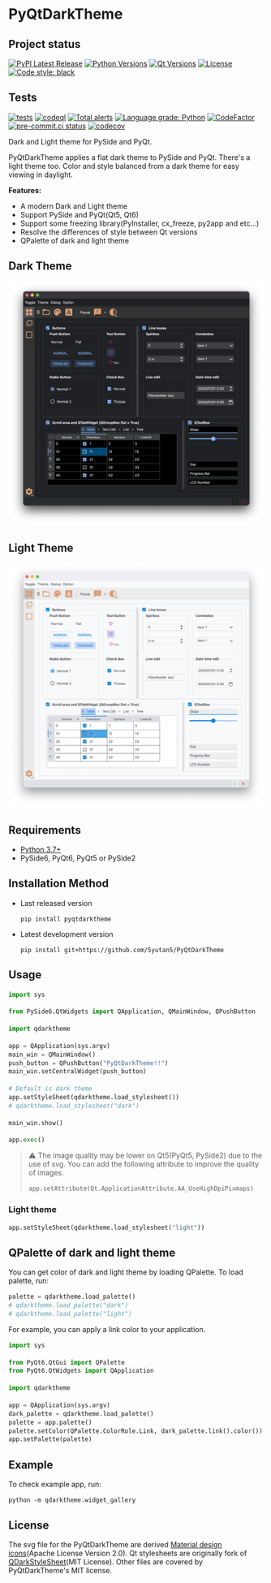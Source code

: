 # PyQtDarkTheme

## Project status

[![PyPI Latest Release](https://img.shields.io/pypi/v/pyqtdarktheme.svg?color=orange)](https://pypi.org/project/pyqtdarktheme/)
[![Python Versions](https://img.shields.io/pypi/pyversions/pyqtdarktheme.svg?color=blue)](https://www.python.org/downloads/)
[![Qt Versions](https://img.shields.io/badge/Qt-5%20|%206-blue.svg?&logo=Qt&logoWidth=18&logoColor=white)](https://www.qt.io/qt-for-python)
[![License](https://img.shields.io/github/license/5yutan5/PyQtDarkTheme.svg?color=green)](https://github.com/5yutan5/PyQtDarkTheme/blob/main/LICENSE.txt/)
[![Code style: black](https://img.shields.io/badge/code%20style-black-black.svg)](https://github.com/python/black)

## Tests

[![tests](https://github.com/5yutan5/PyQtDarkTheme/actions/workflows/test.yml/badge.svg)](https://github.com/5yutan5/PyQtDarkTheme/actions/workflows/test.yml)
[![codeql](https://github.com/5yutan5/PyQtDarkTheme/actions/workflows/codeql-analysis.yml/badge.svg)](https://github.com/5yutan5/PyQtDarkTheme/actions/workflows/codeql-analysis.yml)
[![Total alerts](https://img.shields.io/lgtm/alerts/g/5yutan5/PyQtDarkTheme.svg?logo=lgtm&logoWidth=18&color=success)](https://lgtm.com/projects/g/5yutan5/PyQtDarkTheme/alerts/)
[![Language grade: Python](https://img.shields.io/lgtm/grade/python/g/5yutan5/PyQtDarkTheme.svg?logo=lgtm&logoWidth=18&color=success)](https://lgtm.com/projects/g/5yutan5/PyQtDarkTheme/context:python)
[![CodeFactor](https://www.codefactor.io/repository/github/5yutan5/pyqtdarktheme/badge)](https://www.codefactor.io/repository/github/5yutan5/pyqtdarktheme)
[![pre-commit.ci status](https://results.pre-commit.ci/badge/github/5yutan5/PyQtDarkTheme/main.svg)](https://results.pre-commit.ci/latest/github/5yutan5/PyQtDarkTheme/main)
[![codecov](https://codecov.io/gh/5yutan5/PyQtDarkTheme/branch/main/graph/badge.svg?token=RTS8O0V6SF)](https://codecov.io/gh/5yutan5/PyQtDarkTheme)

Dark and Light theme for PySide and PyQt.

PyQtDarkTheme applies a flat dark theme to PySide and PyQt. There's a light theme too. Color and style balanced from a dark theme for easy viewing in daylight.

**Features:**

-  A modern Dark and Light theme
-  Support PySide and PyQt(Qt5, Qt6)
-  Support some freezing library(PyInstaller, cx_freeze, py2app and etc...)
-  Resolve the differences of style between Qt versions
-  QPalette of dark and light theme

## Dark Theme

![widget_gallery_dark_theme](https://raw.githubusercontent.com/5yutan5/PyQtDarkTheme/main/images/widget_gallery_dark.png)

## Light Theme

![widget_gallery_light_them](https://raw.githubusercontent.com/5yutan5/PyQtDarkTheme/main/images/widget_gallery_light.png)

## Requirements

-  [Python 3.7+](https://www.python.org/downloads/)
-  PySide6, PyQt6, PyQt5 or PySide2

## Installation Method

-  Last released version

   ```plaintext
   pip install pyqtdarktheme
   ```

-  Latest development version

   ```plaintext
   pip install git+https://github.com/5yutan5/PyQtDarkTheme
   ```

## Usage

```Python
import sys

from PySide6.QtWidgets import QApplication, QMainWindow, QPushButton

import qdarktheme

app = QApplication(sys.argv)
main_win = QMainWindow()
push_button = QPushButton("PyQtDarkTheme!!")
main_win.setCentralWidget(push_button)

# Default is dark theme
app.setStyleSheet(qdarktheme.load_stylesheet())
# qdarktheme.load_stylesheet("dark")

main_win.show()

app.exec()

```

> ⚠ The image quality may be lower on Qt5(PyQt5, PySide2) due to the use of svg. You can add the following attribute to improve the quality of images.
>
> ```Python
> app.setAttribute(Qt.ApplicationAttribute.AA_UseHighDpiPixmaps)
> ```

### Light theme

```Python
app.setStyleSheet(qdarktheme.load_stylesheet("light"))
```

## QPalette of dark and light theme

You can get color of dark and light theme by loading QPalette.
To load palette, run:

```Python
palette = qdarktheme.load_palette()
# qdarktheme.load_palette("dark")
# qdarktheme.load_palette("light")
```

For example, you can apply a link color to your application.

```Python
import sys

from PyQt6.QtGui import QPalette
from PyQt6.QtWidgets import QApplication

import qdarktheme

app = QApplication(sys.argv)
dark_palette = qdarktheme.load_palette()
palette = app.palette()
palette.setColor(QPalette.ColorRole.Link, dark_palette.link().color())
app.setPalette(palette)
```

## Example

To check example app, run:

```plaintext
python -m qdarktheme.widget_gallery
```

## License

The svg file for the PyQtDarkTheme are derived [Material design icons](https://fonts.google.com/icons)(Apache License Version 2.0). Qt stylesheets are originally fork of [QDarkStyleSheet](https://github.com/ColinDuquesnoy/QDarkStyleSheet)(MIT License). Other files are covered by PyQtDarkTheme's MIT license.
